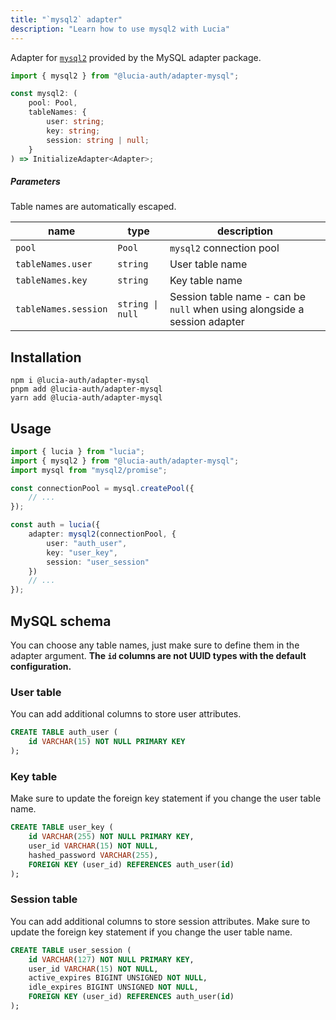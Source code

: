 ```yaml
---
title: "`mysql2` adapter"
description: "Learn how to use mysql2 with Lucia"
---
```


Adapter for [`mysql2`](https://github.com/sidorares/node-mysql2) provided by the MySQL adapter package.

```ts
import { mysql2 } from "@lucia-auth/adapter-mysql";
```

```ts
const mysql2: (
	pool: Pool,
	tableNames: {
		user: string;
		key: string;
		session: string | null;
	}
) => InitializeAdapter<Adapter>;
```

##### Parameters

Table names are automatically escaped.

| name                 | type             | description                                                               |
| -------------------- | ---------------- | ------------------------------------------------------------------------- |
| `pool`               | `Pool`           | `mysql2` connection pool                                                  |
| `tableNames.user`    | `string`         | User table name                                                           |
| `tableNames.key`     | `string`         | Key table name                                                            |
| `tableNames.session` | `string \| null` | Session table name - can be `null` when using alongside a session adapter |

## Installation

```
npm i @lucia-auth/adapter-mysql
pnpm add @lucia-auth/adapter-mysql
yarn add @lucia-auth/adapter-mysql
```

## Usage

```ts
import { lucia } from "lucia";
import { mysql2 } from "@lucia-auth/adapter-mysql";
import mysql from "mysql2/promise";

const connectionPool = mysql.createPool({
	// ...
});

const auth = lucia({
	adapter: mysql2(connectionPool, {
		user: "auth_user",
		key: "user_key",
		session: "user_session"
	})
	// ...
});
```

## MySQL schema

You can choose any table names, just make sure to define them in the adapter argument. **The `id` columns are not UUID types with the default configuration.**

### User table

You can add additional columns to store user attributes.

```sql
CREATE TABLE auth_user (
    id VARCHAR(15) NOT NULL PRIMARY KEY
);
```

### Key table

Make sure to update the foreign key statement if you change the user table name.

```sql
CREATE TABLE user_key (
    id VARCHAR(255) NOT NULL PRIMARY KEY,
    user_id VARCHAR(15) NOT NULL,
    hashed_password VARCHAR(255),
    FOREIGN KEY (user_id) REFERENCES auth_user(id)
);
```

### Session table

You can add additional columns to store session attributes. Make sure to update the foreign key statement if you change the user table name.

```sql
CREATE TABLE user_session (
    id VARCHAR(127) NOT NULL PRIMARY KEY,
    user_id VARCHAR(15) NOT NULL,
    active_expires BIGINT UNSIGNED NOT NULL,
    idle_expires BIGINT UNSIGNED NOT NULL,
    FOREIGN KEY (user_id) REFERENCES auth_user(id)
);
```
